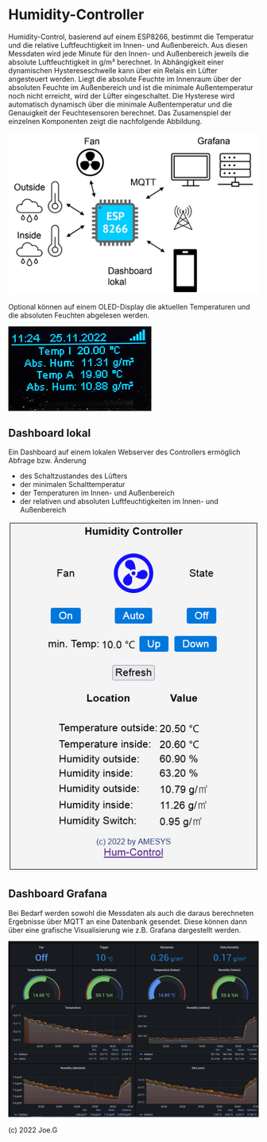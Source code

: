 # Humidity-Controller
Humidity-Control, basierend auf einem ESP8266, bestimmt die Temperatur und die relative Luftfeuchtigkeit im Innen- und Außenbereich. Aus diesen Messdaten wird jede Minute für den Innen- und Außenbereich jeweils die absolute Luftfeuchtigkeit in g/m³ berechnet. In Abhängigkeit einer dynamischen Hystereseschwelle kann über ein Relais ein Lüfter angesteuert werden. Liegt die absolute Feuchte im Innenraum über der absoluten Feuchte im Außenbereich und ist die minimale Außentemperatur noch nicht erreicht, wird der Lüfter eingeschaltet. Die Hysterese wird automatisch dynamisch über die minimale Außentemperatur und die Genauigkeit der Feuchtesensoren berechnet. 
Das Zusamenspiel der einzelnen Komponenten zeigt die nachfolgende Abbildung.

![Übersicht](https://github.com/Feinmechaniker/Humidity/blob/main/06%20Website/overview.jpg)

Optional können auf einem OLED-Display die aktuellen Temperaturen und die absoluten Feuchten abgelesen werden.

![OLED](https://github.com/Feinmechaniker/Humidity/blob/main/06%20Website/OLED.jpg)

## Dashboard lokal
Ein Dashboard auf einem lokalen Webserver des Controllers ermöglich Abfrage bzw. Änderung
- des Schaltzustandes des Lüfters
- der minimalen Schalttemperatur
- der Temperaturen im Innen- und Außenbereich
- der relativen und absoluten Luftfeuchtigkeiten im Innen- und Außenbereich

![Dashboard](https://github.com/Feinmechaniker/Humidity/blob/main/06%20Website/dashboard.jpg)

## Dashboard Grafana
Bei Bedarf werden sowohl die Messdaten als auch die daraus berechneten Ergebnisse über MQTT an eine Datenbank gesendet. Diese können dann über eine grafische Visualisierung wie z.B. Grafana dargestellt werden. 

![Grafana](https://github.com/Feinmechaniker/Humidity/blob/main/06%20Website/grafana.jpg)

(c) 2022 Joe.G
